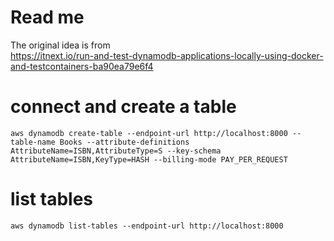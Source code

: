 # Read me

The original idea is from  
https://itnext.io/run-and-test-dynamodb-applications-locally-using-docker-and-testcontainers-ba90ea79e6f4

# connect and create a table

```
aws dynamodb create-table --endpoint-url http://localhost:8000 --table-name Books --attribute-definitions AttributeName=ISBN,AttributeType=S --key-schema AttributeName=ISBN,KeyType=HASH --billing-mode PAY_PER_REQUEST
```

# list tables

```
aws dynamodb list-tables --endpoint-url http://localhost:8000
```